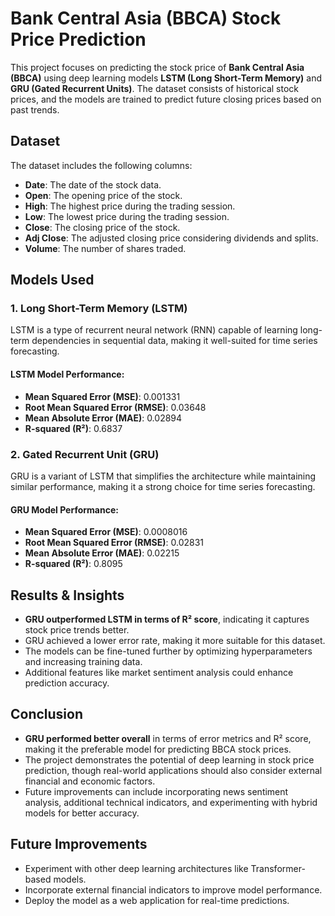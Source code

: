 # Bank Central Asia (BBCA) Stock Price Prediction

This project focuses on predicting the stock price of **Bank Central Asia (BBCA)** using deep learning models **LSTM (Long Short-Term Memory)** and **GRU (Gated Recurrent Units)**. The dataset consists of historical stock prices, and the models are trained to predict future closing prices based on past trends.

## Dataset
The dataset includes the following columns:
- **Date**: The date of the stock data.
- **Open**: The opening price of the stock.
- **High**: The highest price during the trading session.
- **Low**: The lowest price during the trading session.
- **Close**: The closing price of the stock.
- **Adj Close**: The adjusted closing price considering dividends and splits.
- **Volume**: The number of shares traded.

## Models Used
### 1. Long Short-Term Memory (LSTM)
LSTM is a type of recurrent neural network (RNN) capable of learning long-term dependencies in sequential data, making it well-suited for time series forecasting.

#### **LSTM Model Performance:**
- **Mean Squared Error (MSE)**: 0.001331
- **Root Mean Squared Error (RMSE)**: 0.03648
- **Mean Absolute Error (MAE)**: 0.02894
- **R-squared (R²)**: 0.6837

### 2. Gated Recurrent Unit (GRU)
GRU is a variant of LSTM that simplifies the architecture while maintaining similar performance, making it a strong choice for time series forecasting.

#### **GRU Model Performance:**
- **Mean Squared Error (MSE)**: 0.0008016
- **Root Mean Squared Error (RMSE)**: 0.02831
- **Mean Absolute Error (MAE)**: 0.02215
- **R-squared (R²)**: 0.8095

## Results & Insights
- **GRU outperformed LSTM in terms of R² score**, indicating it captures stock price trends better.
- GRU achieved a lower error rate, making it more suitable for this dataset.
- The models can be fine-tuned further by optimizing hyperparameters and increasing training data.
- Additional features like market sentiment analysis could enhance prediction accuracy.

## Conclusion
- **GRU performed better overall** in terms of error metrics and R² score, making it the preferable model for predicting BBCA stock prices.
- The project demonstrates the potential of deep learning in stock price prediction, though real-world applications should also consider external financial and economic factors.
- Future improvements can include incorporating news sentiment analysis, additional technical indicators, and experimenting with hybrid models for better accuracy.

## Future Improvements
- Experiment with other deep learning architectures like Transformer-based models.
- Incorporate external financial indicators to improve model performance.
- Deploy the model as a web application for real-time predictions.
